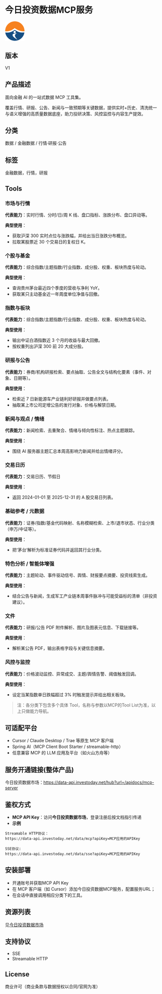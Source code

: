 # 今日投资数据MCP服务

<img src="./logo-640.png" alt="logo-640" style="zoom:10%;" />

## 版本

V1

## 产品描述

面向金融 AI 的一站式数据 MCP 工具集。

覆盖行情、研报、公告、新闻与一致预期等关键数据，提供实时+历史、清洗统一与语义增强的高质量数据底座，助力投研决策、风控监控与内容生产提效。

## 分类

数据 / 金融数据 / 行情·研报·公告

## 标签

金融数据，行情，研报

## Tools

### 市场与行情

**代表能力**：实时行情、分时/日/周 K 线、盘口指标、涨跌分布、盘口异动等。

**典型使用**：

- 获取沪深 300 实时点位与涨跌幅，并给出当日涨跌分布概览。
- 拉取某股票近 30 个交易日的复权日 K。

### 个股与基金

**代表能力**：综合指数/主题指数/行业指数、成分股、权重、板块热度与轮动。

**典型使用**：

- 查询贵州茅台最近四个季度的营收与净利 YoY。
- 获取某只主动基金近一年周度单位净值与回撤。

### 指数与板块

**代表能力**：综合指数/主题指数/行业指数、成分股、权重、板块热度与轮动。

**典型使用**：

- 输出中证白酒指数近 3 个月的收益与最大回撤。
- 按权重列出沪深 300 前 20 大成分股。

### 研报与公告

**代表能力**：券商/机构研报检索、要点抽取、公告全文与结构化要素（事件、对象、日期等）。

**典型使用**：

- 检索近 7 日新能源车产业链利好研报并做要点列表。
- 抽取某上市公司定增公告的发行对象、价格与解禁日期。

### 新闻与观点 / 情绪

**代表能力**：新闻检索、去重聚合、情绪与倾向性标注、热点主题跟踪。

**典型使用**：

- 围绕 AI 服务器主题汇总本周高影响力新闻并给出情绪评分。

### 交易日历

**代表能力**：交易日历、节假日

**典型使用**：

- 返回 2024-01-01 至 2025-12-31 的 A 股交易日列表。

### 基础参考 / 元数据

**代表能力**：证券/指数/基金代码映射、名称模糊检索、上市/退市状态、行业分类（申万/中证等）。

**典型使用**：

- 把‘茅台’解析为标准证券代码并返回其行业分类。

### 特色分析 / 智能体增强

**代表能力**：主题轮动、事件驱动信号、舆情、财报要点摘要、投资线索生成。

**典型使用**：

- 结合公告与新闻，生成军工产业链本周事件脉冲与可能受益标的清单（非投资建议）。

### 文件

**代表能力**：研报/公告 PDF 附件解析、图片及图表元信息、下载链接等。

**典型使用**：

- 解析某公告 PDF，输出表格字段与关键信息摘要。

### 风控与监控

**代表能力**：价格波动监控、异常成交、主题/舆情告警、阈值触发回调。

**典型使用**：

- 设定当某指数单日跌幅超过 3% 时触发提示并给出相关板块。

> 注：各分类下包含多个具体 Tool，名称与参数以MCP的Tool List为准，以上只做能力导航。

## 可适配平台

- Cursor / Claude Desktop / Trae 等原生 MCP 客户端
- Spring AI（MCP Client Boot Starter / streamable-http）
- 任意兼容 MCP 的 LLM 应用及平台（如火山方舟等）

## 服务开通链接(整体产品)

今日投资数据市场：https://data-api.investoday.net/hub?url=/apidocs/mcp-server

## 鉴权方式

- **MCP API Key**：访问**今日投资数据市场**，登录注册后按文档指引传递
- **示例**

```
Streamable HTTP协议：
https://data-api.investoday.net/data/mcp?apiKey=MCP应用的APIKey

SSE协议:
https://data-api.investoday.net/data/sse?apiKey=MCP应用的APIKey
```

## 安装部署

- 开通账号并获取MCP API Key
- 在 MCP 客户端（如 Cursor）添加今日投资数据MCP服务，配置服务URL；
- 在会话中直接调用相应分类下的工具。

## 资源列表

见[今日投资数据市场](https://data-api.investoday.net/hub?url=/apidocs/getting-started)

## 支持协议

- SSE
- Streamable HTTP

##  License

商业许可（商业条款与数据授权以合同/官网为准）



